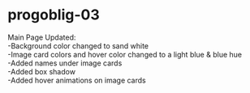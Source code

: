 # progoblig-03

Main Page Updated:
<br>
-Background color changed to sand white
<br>
-Image card colors and hover color changed to a light blue & blue hue
<br>
-Added names under image cards
<br>
-Added box shadow
<br>
-Added hover animations on image cards
